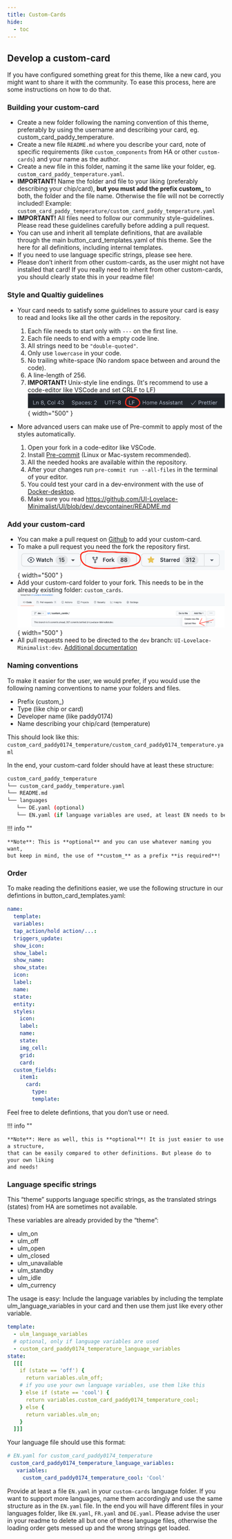 ```yaml
---
title: Custom-Cards
hide:
  - toc
---
```

<!-- markdownlint-disable MD046 -->
## Develop a custom-card

If you have configured something great for this theme, like a new card, you might want to share it with the community. To ease this process, here are some instructions on how to do that.

### Building your custom-card

- Create a new folder following the naming convention of this theme, preferably by using the username and describing your card, eg. custom_card_paddy_temperature.
- Create a new file `README.md` where you describe your card, note of specific requirements (like `custom_components` from HA or other `custom-cards`) and your name as the author.
- Create a new file in this folder, naming it the same like your folder, eg. `custom_card_paddy_temperature.yaml`.
- **IMPORTANT!**
Name the folder and file to your liking (preferably describing your chip/card), **but you must add the prefix custom_** to both, the folder and the file name. Otherwise the file will not be correctly included!
Example: `custom_card_paddy_temperature/custom_card_paddy_temperature.yaml`
- **IMPORTANT!** All files need to follow our community style-guidelines. Please read these guidelines carefully before adding a pull request.
- You can use and inherit all template definitions, that are available through the main button_card_templates.yaml of this theme. See the here for all definitions, including internal templates.
- If you need to use language specific strings, please see here.
- Please don’t inherit from other custom-cards, as the user might not have installed that card! If you really need to inherit from other custom-cards, you should clearly state this in your readme file!

### Style and Qualtiy guidelines

- Your card needs to satisfy some guidelines to assure your card is easy to read and looks like all the other cards in the repository.
    1. Each file needs to start only with `---` on the first line.
    2. Each file needs to end with a empty code line.
    3. All strings need to be `"double-quoted"`.
    4. Only use `lowercase` in your code.
    5. No trailing white-space (No random space between and around the code).
    6. A line-length of 256.
    7. **IMPORTANT!** Unix-style line endings. (It's recommend to use a code-editor like VSCode and set CRLF to LF)
![example-image](../assets/img/unix_line_endings.png){ width="500" }

- More advanced users can make use of Pre-commit to apply most of the styles automatically.
    1. Open your fork in a code-editor like VSCode.
    2. Install [Pre-commit](https://pre-commit.com/) (Linux or Mac-system recommended).
    3. All the needed hooks are available within the repository.
    4. After your changes run `pre-commit run --all-files` in the terminal of your editor.
    5. You could test your card in a dev-environment with the use of [Docker-desktop](https://www.docker.com/products/docker-desktop).
    6. Make sure you read https://github.com/UI-Lovelace-Minimalist/UI/blob/dev/.devcontainer/README.md

### Add your custom-card

- You can make a pull request on [Github](https://github.com/UI-Lovelace-Minimalist/UI/tree/dev) to add your custom-card.
- To make a pull request you need the fork the repository first.
![example-image](../assets/img/fork.png){ width="500" }
- Add your custom-card folder to your fork. This needs to be in the already existing folder: `custom_cards`.
![example-image](../assets/img/upload.png){ width="500" }
- All pull requests need to be directed to the `dev` branch: `UI-Lovelace-Minimalist:dev`. [Additional documentation](https://docs.github.com/en/pull-requests/collaborating-with-pull-requests/proposing-changes-to-your-work-with-pull-requests/creating-a-pull-request)

### Naming conventions

To make it easier for the user, we would prefer, if you would use the following naming conventions to name your folders and files.

- Prefix (custom_)
- Type (like chip or card)
- Developer name (like paddy0174)
- Name describing your chip/card (temperature)

This should look like this:
`custom_card_paddy0174_temperature/custom_card_paddy0174_temperature.yaml`

In the end, your custom-card folder should have at least these structure:

``` bash
custom_card_paddy_temperature
└── custom_card_paddy_temperature.yaml
└── README.md
└── languages
   └── DE.yaml (optional)
   └── EN.yaml (if language variables are used, at least EN needs to be provided)
```

!!! info ""

    **Note**: This is **optional** and you can use whatever naming you want,
    but keep in mind, the use of **custom_** as a prefix **is required**!

### Order

To make reading the definitions easier, we use the following structure in our defintions in button_card_templates.yaml:

``` yaml
name:
  template:
  variables:
  tap_action/hold action/...:
  triggers_update:
  show_icon:
  show_label:
  show_name:
  show_state:
  icon:
  label:
  name:
  state:
  entity:
  styles:
    icon:
    label:
    name:
    state:
    img_cell:
    grid:
    card:
  custom_fields:
    item1:
      card:
        type:
        template:
```

Feel free to delete defintions, that you don’t use or need.

!!! info ""

    **Note**: Here as well, this is **optional**! It is just easier to use a structure,
    that can be easily compared to other definitions. But please do to your own liking
    and needs!

### Language specific strings

This “theme” supports language specific strings, as the translated strings (states) from HA are sometimes not available.

These variables are already provided by the “theme”:

- ulm_on
- ulm_off
- ulm_open
- ulm_closed
- ulm_unavailable
- ulm_standby
- ulm_idle
- ulm_currency

The usage is easy:
Include the language variables by including the template ulm_language_variables in your card and then use them just like every other variable.

``` yaml
template:
  - ulm_language_variables
  # optional, only if language variables are used
  - custom_card_paddy0174_temperature_language_variables
state:
  [[[
    if (state == 'off') {
      return variables.ulm_off;
    # if you use your own language variables, use them like this
    } else if (state == 'cool') {
      return variables.custom_card_paddy0174_temperature_cool;
    } else {
      return variables.ulm_on;
    }
  ]]]
```

Your language file should use this format:

``` yaml
# EN.yaml for custom_card_paddy0174_temperature
 custom_card_paddy0174_temperature_language_variables:
   variables:
     custom_card_paddy0174_temperature_cool: 'Cool'
```

Provide at least a file `EN.yaml` in your `custom-cards` language folder. If you want to support more languages, name them accordingly and use the same structure as in the `EN.yaml` file. In the end you will have different files in your languages folder, like `EN.yaml`, `FR.yaml` and `DE.yaml`. Please advise the user in your readme to delete all but one of these language files, otherwise the loading order gets messed up and the wrong strings get loaded.
